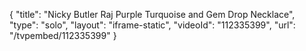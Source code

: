 {
    "title": "Nicky Butler Raj Purple Turquoise and Gem Drop Necklace",
    "type": "solo",
    "layout": "iframe-static",
    "videoId": "112335399",
    "url": "\/tvpembed\/112335399"
}